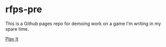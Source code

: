 # rfps-pre

This is a Github pages repo for demoing work on a game I'm writing in my spare time.

[Play It](https://franklin-ross.github.io/rfps-pre/)